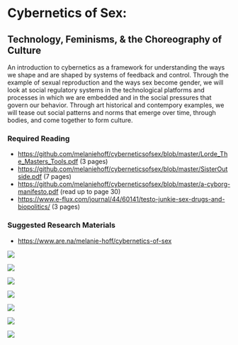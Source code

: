 # Cybernetics of Sex:
## Technology, Feminisms, & the Choreography of Culture
An introduction to cybernetics as a framework for understanding the ways we shape and are shaped by systems of feedback and control. Through the example of sexual reproduction and the ways sex become gender, we will look at social regulatory systems in the technological platforms and processes in which we are embedded and in the social pressures that govern our behavior. Through art historical and contempory examples, we will tease out social patterns and norms that emerge over time, through bodies, and come together to form culture.

### Required Reading
- https://github.com/melaniehoff/cyberneticsofsex/blob/master/Lorde_The_Masters_Tools.pdf (3 pages)
- https://github.com/melaniehoff/cyberneticsofsex/blob/master/SisterOutside.pdf (7 pages)
- https://github.com/melaniehoff/cyberneticsofsex/blob/master/a-cyborg-manifesto.pdf (read up to page 30)
- https://www.e-flux.com/journal/44/60141/testo-junkie-sex-drugs-and-biopolitics/ (3 pages)

### Suggested Research Materials
- https://www.are.na/melanie-hoff/cybernetics-of-sex


![](https://github.com/melaniehoff/cyberneticsofsex/images/cybernetics_of_sex_codesocieties_IMAGES.002.jpeg)

![](https://github.com/melaniehoff/cyberneticsofsex/images/cybernetics_of_sex_codesocieties_IMAGES.010.jpeg)

![](https://github.com/melaniehoff/cyberneticsofsex/images/cybernetics_of_sex_codesocieties_IMAGES.038.jpeg)

![](https://github.com/melaniehoff/cyberneticsofsex/images/cybernetics_of_sex_codesocieties_IMAGES.077.jpeg)

![](https://github.com/melaniehoff/cyberneticsofsex/images/cybernetics_of_sex_codesocieties_IMAGES.114.jpeg)

![](https://github.com/melaniehoff/cyberneticsofsex/images/large_0590d5436f4739bcc31127463cf71cb9.png)

![](https://github.com/melaniehoff/cyberneticsofsex/images/cybernetics_of_sex_codesocieties_IMAGES.114.jpeg)
